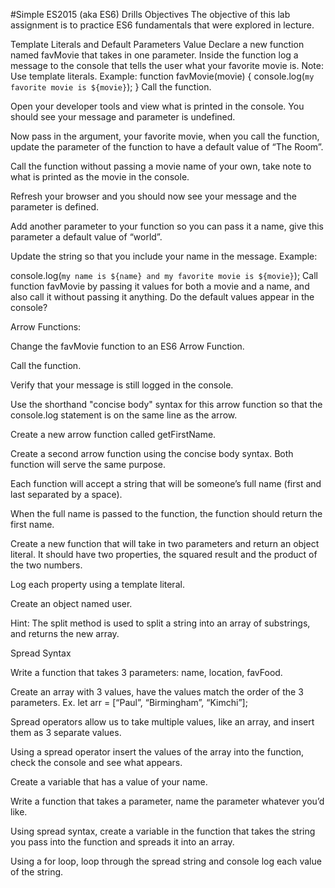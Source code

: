 #Simple ES2015 (aka ES6) Drills
Objectives
The objective of this lab assignment is to practice ES6 fundamentals that were explored in lecture.

Template Literals and Default Parameters Value
Declare a new function named favMovie that takes in one parameter.
Inside the function log a message to the console that tells the user what your favorite movie is. Note: Use template literals. Example:
    function favMovie(movie) {
        console.log(`my favorite movie is ${movie}`);
    }
Call the function.

Open your developer tools and view what is printed in the console. You should see your message and parameter is undefined.

Now pass in the argument, your favorite movie, when you call the function, update the parameter of the function to have a default value of “The Room”.

Call the function without passing a movie name of your own, take note to what is printed as the movie in the console.

Refresh your browser and you should now see your message and the parameter is defined.

Add another parameter to your function so you can pass it a name, give this parameter a default value of “world”.

Update the string so that you include your name in the message. Example:

console.log(`my name is ${name} and my favorite movie is ${movie}`);
Call function favMovie by passing it values for both a movie and a name, and also call it without passing it anything. Do the default values appear in the console?

Arrow Functions:

Change the favMovie function to an ES6 Arrow Function.

Call the function.

Verify that your message is still logged in the console.

Use the shorthand "concise body" syntax for this arrow function so that the console.log statement is on the same line as the arrow.

Create a new arrow function called getFirstName.

Create a second arrow function using the concise body syntax. Both function will serve the same purpose.

Each function will accept a string that will be someone’s full name (first and last separated by a space).

When the full name is passed to the function, the function should return the first name.

Create a new function that will take in two parameters and return an object literal. It should have two properties, the squared result and the product of the two numbers.

Log each property using a template literal.

Create an object named user.

Hint: The split method is used to split a string into an array of substrings, and returns the new array.


Spread Syntax

Write a function that takes 3 parameters: name, location, favFood.

Create an array with 3 values, have the values match the order of the 3 parameters. Ex. let arr = [“Paul”, “Birmingham”, “Kimchi”];

Spread operators allow us to take multiple values, like an array, and insert them as 3 separate values.

Using a spread operator insert the values of the array into the function, check the console and see what appears.

Create a variable that has a value of your name.

Write a function that takes a parameter, name the parameter whatever you’d like.

Using spread syntax, create a variable in the function that takes the string you pass into the function and spreads it into an array.

Using a for loop, loop through the spread string and console log each value of the string.